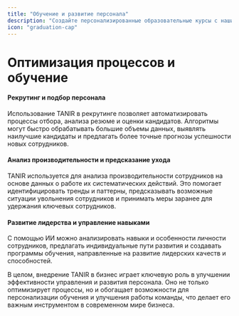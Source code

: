 ```yaml
---
title: "Обучение и развитие персонала"
description: "Создайте персонализированные образовательные курсы с нашими ИИ-обучателями. Поднимите квалификацию вашего персонала!"
icon: "graduation-cap"
---
```


# Оптимизация процессов и обучение

 #### Рекрутинг и подбор персонала
Использование TANIR в рекрутинге позволяет автоматизировать процессы отбора, анализа резюме и оценки кандидатов. Алгоритмы могут быстро обрабатывать большие объемы данных, выявлять наилучшие кандидаты и предлагать более точные прогнозы успешности новых сотрудников.
####  Анализ производительности и предсказание ухода
TANIR используется для анализа производительности сотрудников на основе данных о работе их систематических действий. Это помогает идентифицировать тренды и паттерны, предсказывать возможные ситуации увольнения сотрудников и принимать меры заранее для удержания ключевых сотрудников.
#### Развитие лидерства и управление навыками
С помощью ИИ можно анализировать навыки и особенности личности сотрудников, предлагать индивидуальные пути развития и создавать программы обучения, направленные на развитие лидерских качеств и способностей.

В целом, внедрение TANIR в бизнес играет ключевую роль в улучшении эффективности управления и развития персонала. Оно не только оптимизирует процессы, но и обогащает возможности для персонализации обучения и улучшения работы команды, что делает его важным инструментом в современном мире бизнеса.
